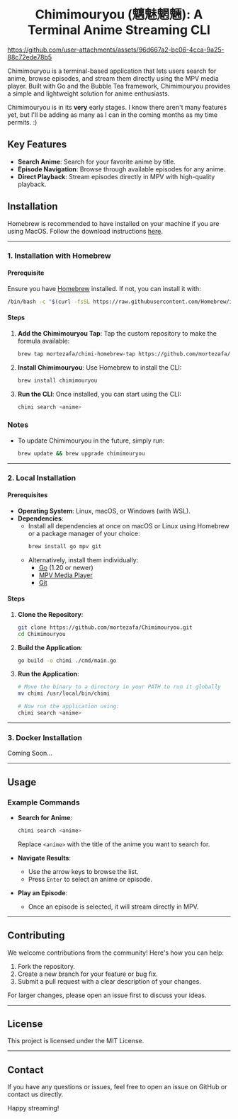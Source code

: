 <h1 style="text-align: center;">Chimimouryou (魑魅魍魎): A Terminal Anime Streaming CLI</h1>


https://github.com/user-attachments/assets/96d667a2-bc06-4cca-9a25-88c72ede78b5



Chimimouryou is a terminal-based application that lets users search for anime, browse episodes, and stream them directly
using the MPV media player. Built with Go and the Bubble Tea framework, Chimimouryou provides a simple and lightweight
solution for anime enthusiasts. 

Chimimouryou is in its **very** early stages. I know there aren't many features yet, but I'll be adding as many as I can in
the coming months as my time permits. :)

## Key Features

- **Search Anime**: Search for your favorite anime by title.
- **Episode Navigation**: Browse through available episodes for any anime.
- **Direct Playback**: Stream episodes directly in MPV with high-quality playback.

## Installation

Homebrew is recommended to have installed on your machine if you are
using MacOS. Follow the download instructions [here](https://brew.sh/).

---

### **1. Installation with Homebrew**

#### **Prerequisite**
Ensure you have [Homebrew](https://brew.sh/) installed. If not, you can install it with:
```bash
/bin/bash -c "$(curl -fsSL https://raw.githubusercontent.com/Homebrew/install/HEAD/install.sh)"
```

#### **Steps**
1. **Add the Chimimouryou Tap**:
   Tap the custom repository to make the formula available:
   ```bash
   brew tap mortezafa/chimi-homebrew-tap https://github.com/mortezafa/chimi-homebrew-tap
   ```

2. **Install Chimimouryou**:
   Use Homebrew to install the CLI:
   ```bash
   brew install chimimouryou
   ```

3. **Run the CLI**:
   Once installed, you can start using the CLI:
   ```bash
   chimi search <anime>
   ```


### **Notes**
- To update Chimimouryou in the future, simply run:
  ```bash
  brew update && brew upgrade chimimouryou
  ```

---


### **2. Local Installation**

#### Prerequisites

- **Operating System**: Linux, macOS, or Windows (with WSL).
- **Dependencies**:
    - Install all dependencies at once on macOS or Linux using Homebrew or a package manager of your choice:
      ```bash
      brew install go mpv git
      ```
    - Alternatively, install them individually:
        - [Go](https://go.dev/dl/) (1.20 or newer)
        - [MPV Media Player](https://mpv.io/)
        - [Git](https://git-scm.com/)

#### Steps

1. **Clone the Repository**:

   ```bash
   git clone https://github.com/mortezafa/Chimimouryou.git
   cd Chimimouryou
   ```

2. **Build the Application**:

   ```bash
   go build -o chimi ./cmd/main.go
   ```

3. **Run the Application**:

   ```bash
   # Move the binary to a directory in your PATH to run it globally
   mv chimi /usr/local/bin/chimi

   # Now run the application using:
   chimi search <anime>
   ```

---

### **3. Docker Installation**

Coming Soon...

---

## Usage

### Example Commands

- **Search for Anime**:

  ```bash
  chimi search <anime>
  ```

  Replace `<anime>` with the title of the anime you want to search for.

- **Navigate Results**:

    - Use the arrow keys to browse the list.
    - Press `Enter` to select an anime or episode.

- **Play an Episode**:

    - Once an episode is selected, it will stream directly in MPV.

---

## Contributing

We welcome contributions from the community! Here's how you can help:

1. Fork the repository.
2. Create a new branch for your feature or bug fix.
3. Submit a pull request with a clear description of your changes.

For larger changes, please open an issue first to discuss your ideas.

---

## License

This project is licensed under the MIT License. 

---

## Contact

If you have any questions or issues, feel free to open an issue on GitHub or contact us directly.

Happy streaming!

